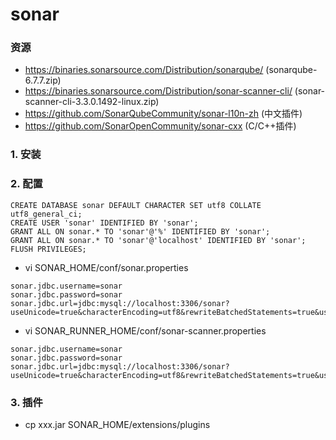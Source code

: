 # sonar

### 资源
* https://binaries.sonarsource.com/Distribution/sonarqube/ (sonarqube-6.7.7.zip)
* https://binaries.sonarsource.com/Distribution/sonar-scanner-cli/ (sonar-scanner-cli-3.3.0.1492-linux.zip)
* https://github.com/SonarQubeCommunity/sonar-l10n-zh (中文插件)
* https://github.com/SonarOpenCommunity/sonar-cxx (C/C++插件)


### 1. 安装


### 2. 配置
``` 
CREATE DATABASE sonar DEFAULT CHARACTER SET utf8 COLLATE utf8_general_ci;
CREATE USER 'sonar' IDENTIFIED BY 'sonar';
GRANT ALL ON sonar.* TO 'sonar'@'%' IDENTIFIED BY 'sonar'; 
GRANT ALL ON sonar.* TO 'sonar'@'localhost' IDENTIFIED BY 'sonar';
FLUSH PRIVILEGES;
```

* vi SONAR_HOME/conf/sonar.properties
```
sonar.jdbc.username=sonar
sonar.jdbc.password=sonar
sonar.jdbc.url=jdbc:mysql://localhost:3306/sonar?useUnicode=true&characterEncoding=utf8&rewriteBatchedStatements=true&useConfigs=maxPerformance
```

* vi SONAR_RUNNER_HOME/conf/sonar-scanner.properties
```
sonar.jdbc.username=sonar  
sonar.jdbc.password=sonar  
sonar.jdbc.url=jdbc:mysql://localhost:3306/sonar?useUnicode=true&characterEncoding=utf8&rewriteBatchedStatements=true&useConfigs=maxPerformance
```


### 3. 插件
* cp xxx.jar SONAR_HOME/extensions/plugins
